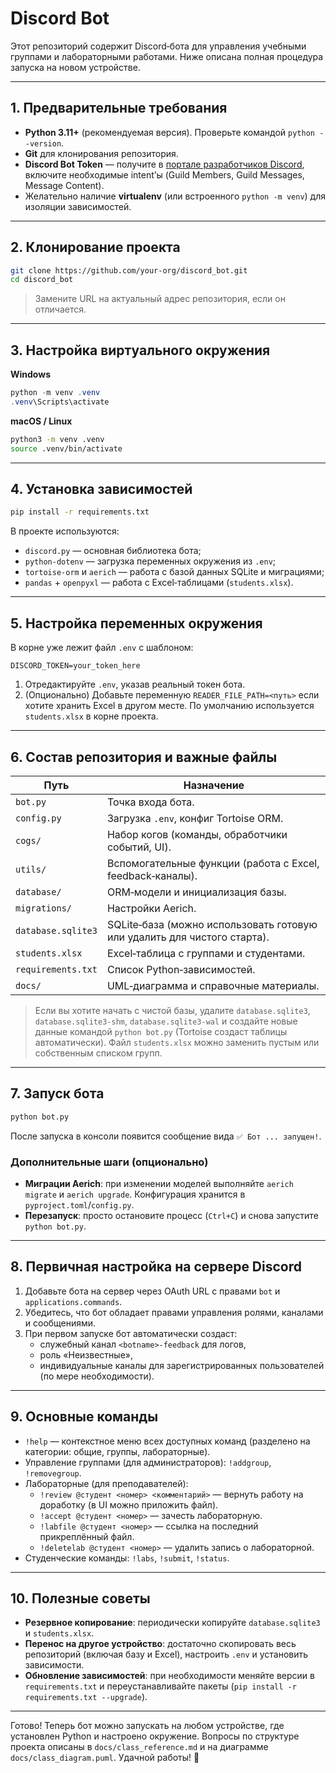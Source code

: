 # Discord Bot

Этот репозиторий содержит Discord‑бота для управления учебными группами и лабораторными работами. Ниже описана полная процедура запуска на новом устройстве.

---

## 1. Предварительные требования

- **Python 3.11+** (рекомендуемая версия). Проверьте командой `python --version`.
- **Git** для клонирования репозитория.
- **Discord Bot Token** — получите в [портале разработчиков Discord](https://discord.com/developers/applications), включите необходимые intent’ы (Guild Members, Guild Messages, Message Content).
- Желательно наличие **virtualenv** (или встроенного `python -m venv`) для изоляции зависимостей.

---

## 2. Клонирование проекта

```bash
git clone https://github.com/your-org/discord_bot.git
cd discord_bot
```

> Замените URL на актуальный адрес репозитория, если он отличается.

---

## 3. Настройка виртуального окружения

**Windows**
```powershell
python -m venv .venv
.venv\Scripts\activate
```

**macOS / Linux**
```bash
python3 -m venv .venv
source .venv/bin/activate
```

---

## 4. Установка зависимостей

```bash
pip install -r requirements.txt
```

В проекте используются:

- `discord.py` — основная библиотека бота;
- `python-dotenv` — загрузка переменных окружения из `.env`;
- `tortoise-orm` и `aerich` — работа с базой данных SQLite и миграциями;
- `pandas` + `openpyxl` — работа с Excel‑таблицами (`students.xlsx`).

---

## 5. Настройка переменных окружения

В корне уже лежит файл `.env` с шаблоном:
```
DISCORD_TOKEN=your_token_here
```

1. Отредактируйте `.env`, указав реальный токен бота.
2. (Опционально) Добавьте переменную `READER_FILE_PATH=<путь>` если хотите хранить Excel в другом месте. По умолчанию используется `students.xlsx` в корне проекта.

---

## 6. Состав репозитория и важные файлы

| Путь | Назначение |
|------|------------|
| `bot.py` | Точка входа бота. |
| `config.py` | Загрузка `.env`, конфиг Tortoise ORM. |
| `cogs/` | Набор когов (команды, обработчики событий, UI). |
| `utils/` | Вспомогательные функции (работа с Excel, feedback‑каналы). |
| `database/` | ORM‑модели и инициализация базы. |
| `migrations/` | Настройки Aerich. |
| `database.sqlite3` | SQLite‑база (можно использовать готовую или удалить для чистого старта). |
| `students.xlsx` | Excel‑таблица с группами и студентами. |
| `requirements.txt` | Список Python‑зависимостей. |
| `docs/` | UML‑диаграмма и справочные материалы. |

> Если вы хотите начать с чистой базы, удалите `database.sqlite3`, `database.sqlite3-shm`, `database.sqlite3-wal` и создайте новые данные командой `python bot.py` (Tortoise создаст таблицы автоматически). Файл `students.xlsx` можно заменить пустым или собственным списком групп.

---

## 7. Запуск бота

```bash
python bot.py
```

После запуска в консоли появится сообщение вида `✅ Бот ... запущен!`.

### Дополнительные шаги (опционально)
- **Миграции Aerich**: при изменении моделей выполняйте `aerich migrate` и `aerich upgrade`. Конфигурация хранится в `pyproject.toml`/`config.py`.
- **Перезапуск**: просто остановите процесс (`Ctrl+C`) и снова запустите `python bot.py`.

---

## 8. Первичная настройка на сервере Discord

1. Добавьте бота на сервер через OAuth URL с правами `bot` и `applications.commands`.
2. Убедитесь, что бот обладает правами управления ролями, каналами и сообщениями.
3. При первом запуске бот автоматически создаст:
   - служебный канал `<botname>-feedback` для логов,
   - роль «Неизвестные»,
   - индивидуальные каналы для зарегистрированных пользователей (по мере необходимости).

---

## 9. Основные команды

- `!help` — контекстное меню всех доступных команд (разделено на категории: общие, группы, лабораторные).
- Управление группами (для администраторов): `!addgroup`, `!removegroup`.
- Лабораторные (для преподавателей):
  - `!review @студент <номер> <комментарий>` — вернуть работу на доработку (в UI можно приложить файл).
  - `!accept @студент <номер>` — зачесть лабораторную.
  - `!labfile @студент <номер>` — ссылка на последний прикреплённый файл.
  - `!deletelab @студент <номер>` — удалить запись о лабораторной.
- Студенческие команды: `!labs`, `!submit`, `!status`.

---

## 10. Полезные советы

- **Резервное копирование**: периодически копируйте `database.sqlite3` и `students.xlsx`.
- **Перенос на другое устройство**: достаточно скопировать весь репозиторий (включая базу и Excel), настроить `.env` и установить зависимости.
- **Обновление зависимостей**: при необходимости меняйте версии в `requirements.txt` и переустанавливайте пакеты (`pip install -r requirements.txt --upgrade`).

---

Готово! Теперь бот можно запускать на любом устройстве, где установлен Python и настроено окружение. Вопросы по структуре проекта описаны в `docs/class_reference.md` и на диаграмме `docs/class_diagram.puml`. Удачной работы! 🎉
